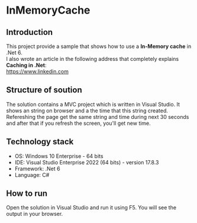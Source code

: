 # InMemoryCache

## Introduction
This project provide a sample that shows how to use a **In-Memory cache** in .Net 6.  
I also wrote an article in the following address that completely explains **Caching in .Net**:  
https://www.linkedin.com 

## Structure of soution
The solution contains a MVC project which is written in Visual Studio. It shows an string on browser and a the time that this string created. Refereshing the page get the same string and time during next 30 seconds and after that if you refresh the screen, you'll get new time.

## Technology stack
- OS: Windows 10 Enterprise - 64 bits
- IDE: Visual Studio Enterprise 2022 (64 bits) - version 17.8.3
- Framework: .Net 6
- Language: C#

## How to run
Open the solution in Visual Studio and run it using F5. You will see the output in your browser.
